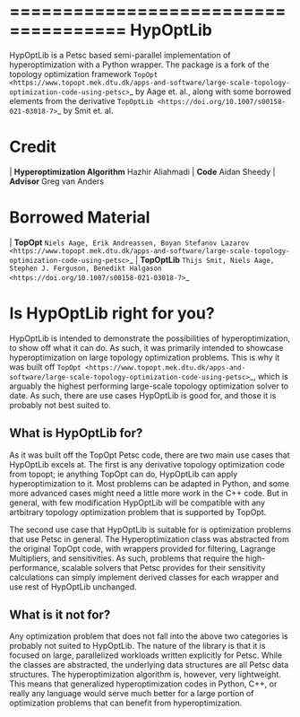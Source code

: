 <!-- TopOpt_in_PETSc
===============
A 3D large-scale topology optimization code using PETSc
===============

The code (or framework) presented on this page is a fully parallel framework for conducting very large scale topology optimziation on structured grids. For more
details see www.topopt.dtu.dk/PETSc.

Updated and refactored to remove dependence of TopOpt.cc/h in all other classe,
June, 2019, Niels Aage

To clone repository:
>> git clone https://github.com/topopt/TopOpt_in_PETSc.git

NOTE: The code requires PETSc version 3.11.0 or newer ! Also note that the code is not tested against the development branch on git.

This code has been tested on:
- Linux systems including: Ubuntu 18.04, Red hat enterprise linux 8

This code requires the following external software to work:
- PETSc version 3.11.4 or earlier (though never than 3.8.x)
- Requires LAPACK/BLAS
- Requires MPI

Compile following rules in makefile_ref

Normal compilation time of framework, e.g. 4s: "make topopt -j"

Run the base example by typing e.g.: "mpirun -np 4 ./topopt"

Postprocess results using Python 2.6: "bin2vtu #" where # refers to the iteration number

Visualize using ParaView (version 5.7 or earlier)

The expected result of the base code is the (but on a coarse mesh!) cantilever beam from:
Aage, N., Andreassen, E., & Lazarov, B. S. (2015). Topology optimization using PETSc: An easy-to-use, fully parallel, open source topology optimization framework. Structural and Multidisciplinary Optimization, 51(3), 565–572. https://doi.org/10.1007/s00158-014-1157-0

Extensions: 
===============
An extension of the code including manufacturing filters/constraints can be found here:
https://github.com/edofersan/MaximumSize_on_TopOpt_in_PETSc


_______________________________________________________________________________________________________________________________________________ -->

=====================================
HypOptLib
=====================================

HypOptLib is a Petsc based semi-parallel implementation of hyperoptimization with a Python wrapper. The package is a
fork of the topology optimization framework
`TopOpt <https://www.topopt.mek.dtu.dk/apps-and-software/large-scale-topology-optimization-code-using-petsc>`_ by Aage
et. al., along with some borrowed elements from the derivative `TopOptLib <https://doi.org/10.1007/s00158-021-03018-7>`_ by Smit et. al.

Credit
===========================
| **Hyperoptimization Algorithm** Hazhir Aliahmadi
| **Code** Aidan Sheedy
| **Advisor** Greg van Anders

Borrowed Material
===========================
| **TopOpt** `Niels Aage, Erik Andreassen, Boyan Stefanov Lazarov <https://www.topopt.mek.dtu.dk/apps-and-software/large-scale-topology-optimization-code-using-petsc>`_
| **TopOptLib** `Thijs Smit, Niels Aage, Stephen J. Ferguson, Benedikt Halgason <https://doi.org/10.1007/s00158-021-03018-7>`_

Is HypOptLib right for you?
===========================
HypOptLib is intended to demonstrate the possibilities of hyperoptimization, to show off what it can do. As such, it was primarily
intended to showcase hyperoptimization on large topology optimization problems. This is why it was built off
`TopOpt <https://www.topopt.mek.dtu.dk/apps-and-software/large-scale-topology-optimization-code-using-petsc>`_, which is arguably the
highest performing large-scale topology optimization solver to date. As such, there are use cases HypOptLib is good for, and those it
is probably not best suited to.

What is HypOptLib for?
---------------------------
As it was built off the TopOpt Petsc code, there are two main use cases that HypOptLib excels at. The first is any derivative topology optimization code
from topopt; ie anything TopOpt can do, HypOptLib can apply hyperoptimization to it. Most problems can be adapted in Python, and some more advanced cases might
need a little more work in the C++ code. But in general, with few modification HypOptLib will be compatible with any artbitrary topology optimization problem that
is supported by TopOpt.

The second use case that HypOptLib is suitable for is optimization problems that use Petsc in general. The Hyperoptimization class was abstracted from the
original TopOpt code, with wrappers provided for filtering, Lagrange Multipliers, and sensitivities. As such, problems that require the high-performance, scalable
solvers that Petsc provides for their sensitivity calculations can simply implement derived classes for each wrapper and use rest of HypOptLib unchanged.

What is it not for?
---------------------------
Any optimization problem that does not fall into the above two categories is probably not suited to HypOptLib. The nature of the library is that it is focused on
large, parallelized workloads written explicitly for Petsc. While the classes are abstracted, the underlying data structures are all Petsc data structures. The
hyperoptimization algorithm is, however, very lightweight. This means that generalized hyperoptimization codes in Python, C++, or really any language would serve
much better for a large portion of optimization problems that can benefit from hyperoptimization.
